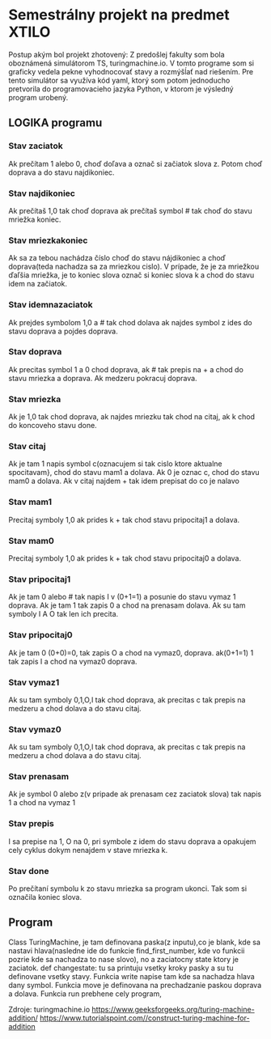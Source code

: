 # Semestrálny projekt na predmet XTILO
Postup akým bol projekt zhotovený:
Z predošlej fakulty som bola oboznámená simulátorom TS, turingmachine.io. V tomto programe som si graficky vedela pekne vyhodnocovať stavy a rozmýšĺať nad riešením. 
Pre tento simulátor sa využíva kód yaml, ktorý som potom jednoducho pretvorila do programovacieho jazyka Python, v ktorom je výsledný program urobený.

## LOGIKA programu

### Stav zaciatok
Ak prečítam 1 alebo 0, choď doľava a označ si začiatok slova z. Potom choď doprava a do stavu najdikoniec.
### Stav najdikoniec
Ak prečítaš 1,0 tak choď doprava ak prečítaš symbol # tak choď do stavu mriežka koniec.
### Stav mriezkakoniec
Ak sa za tebou nachádza číslo choď do stavu nájdikoniec a choď doprava(teda nachadza sa za mriezkou cislo). V prípade, že je za mriežkou ďaľšia mriežka, je to koniec slova označ si koniec slova k a chod do stavu idem na začiatok.
### Stav idemnazaciatok
Ak prejdes symbolom 1,0 a # tak chod dolava ak najdes symbol z ides do stavu doprava a pojdes doprava.
### Stav doprava
Ak precitas symbol 1 a 0 chod doprava, ak # tak prepis na + a chod do stavu mriezka a doprava. Ak medzeru pokracuj doprava.
### Stav mriezka
Ak je 1,0 tak chod doprava, ak najdes mriezku tak chod na citaj, ak k chod do koncoveho stavu done.
### Stav citaj
Ak je tam 1 napis symbol c(oznacujem si tak cislo ktore aktualne spocitavam}, chod do stavu mam1 a dolava. Ak 0 je oznac c, chod do stavu mam0 a dolava. Ak v citaj najdem + tak idem prepisat do co je nalavo
### Stav mam1
Precitaj symboly 1,0 ak prides k + tak chod stavu pripocitaj1 a dolava.
### Stav mam0
Precitaj symboly 1,0 ak prides k + tak chod stavu pripocitaj0 a dolava.
### Stav pripocitaj1
Ak je tam 0 alebo # tak napis I v (0+1=1) a posunie do stavu vymaz 1 doprava. 
Ak je tam 1 tak zapis 0 a chod na prenasam dolava. Ak su tam symboly I A O tak len ich precita. 
### Stav pripocitaj0
Ak je tam 0 (0+0)=0, tak zapis O a chod na vymaz0, doprava. ak(0+1=1) 1 tak zapis I a chod na vymaz0 doprava. 
### Stav vymaz1
Ak su tam symboly 0,1,O,I tak chod doprava, ak precitas c tak prepis na medzeru a chod dolava a do stavu citaj.
### Stav vymaz0
Ak su tam symboly 0,1,O,I tak chod doprava, ak precitas c tak prepis na medzeru a chod dolava a do stavu citaj. 
### Stav prenasam
Ak je symbol 0 alebo z(v pripade ak prenasam cez zaciatok slova) tak napis 1 a chod na vymaz 1
### Stav prepis
I sa prepise na 1, O na 0, pri symbole z idem do stavu doprava a opakujem cely cyklus dokym nenajdem v stave mriezka k. 
### Stav done
Po prečítaní symbolu k zo stavu mriezka sa program ukonci. Tak som si označila koniec slova.

## Program
Class TuringMachine, je tam definovana paska(z inputu),co je blank, kde sa nastavi hlava(nasledne ide do funkcie find_first_number, kde vo funkcii pozrie kde sa nachadza to nase slovo), no a zaciatocny state ktory je zaciatok. 
def changestate: tu sa printuju vsetky kroky pasky a su tu definovane vsetky stavy. Funkcia write napise tam kde sa nachadza hlava dany symbol. Funkcia move je definovana na prechadzanie paskou doprava a dolava. Funkcia run prebhene cely program, 

Zdroje: 
turingmachine.io
https://www.geeksforgeeks.org/turing-machine-addition/
https://www.tutorialspoint.com//construct-turing-machine-for-addition

